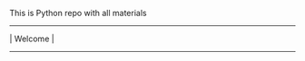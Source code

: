 This is Python repo with all materials
_______________________________________________

|                  Welcome                    |

_______________________________________________
